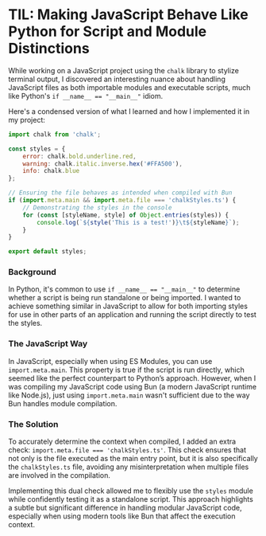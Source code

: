 # TIL: Making JavaScript Behave Like Python for Script and Module Distinctions

While working on a JavaScript project using the `chalk` library to stylize terminal output, I discovered an interesting nuance about handling JavaScript files as both importable modules and executable scripts, much like Python's `if __name__ == "__main__"` idiom.

Here's a condensed version of what I learned and how I implemented it in my project:

```javascript
import chalk from 'chalk';

const styles = {
    error: chalk.bold.underline.red,
    warning: chalk.italic.inverse.hex('#FFA500'),
    info: chalk.blue
};

// Ensuring the file behaves as intended when compiled with Bun
if (import.meta.main && import.meta.file === 'chalkStyles.ts') {
    // Demonstrating the styles in the console
    for (const [styleName, style] of Object.entries(styles)) {
        console.log(`${style('This is a test!')}\t${styleName}`);
    }
}

export default styles;
```

### Background
In Python, it's common to use `if __name__ == "__main__"` to determine whether a script is being run standalone or being imported. I wanted to achieve something similar in JavaScript to allow for both importing styles for use in other parts of an application and running the script directly to test the styles.

### The JavaScript Way
In JavaScript, especially when using ES Modules, you can use `import.meta.main`. This property is true if the script is run directly, which seemed like the perfect counterpart to Python’s approach. However, when I was compiling my JavaScript code using Bun (a modern JavaScript runtime like Node.js), just using `import.meta.main` wasn't sufficient due to the way Bun handles module compilation.

### The Solution
To accurately determine the context when compiled, I added an extra check: `import.meta.file === 'chalkStyles.ts'`. This check ensures that not only is the file executed as the main entry point, but it is also specifically the `chalkStyles.ts` file, avoiding any misinterpretation when multiple files are involved in the compilation.

Implementing this dual check allowed me to flexibly use the `styles` module while confidently testing it as a standalone script. This approach highlights a subtle but significant difference in handling modular JavaScript code, especially when using modern tools like Bun that affect the execution context. 
